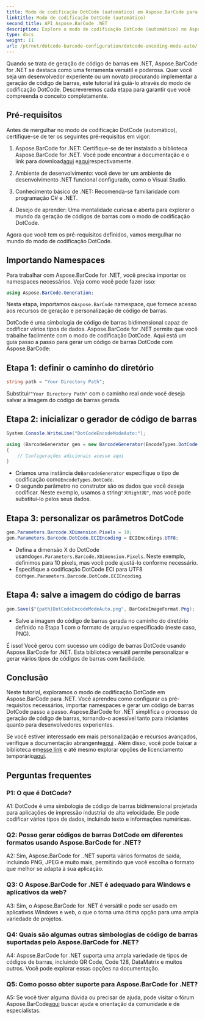 ```yaml
---
title: Modo de codificação DotCode (automático) em Aspose.BarCode para .NET
linktitle: Modo de codificação DotCode (automático)
second_title: API Aspose.BarCode .NET
description: Explore o modo de codificação DotCode (automático) no Aspose.BarCode for .NET, uma ferramenta poderosa para geração de código de barras. Aprenda como gerar códigos de barras DotCode passo a passo. Confira a documentação, baixe a biblioteca e obtenha licenças temporárias.
type: docs
weight: 11
url: /pt/net/dotcode-barcode-configuration/dotcode-encoding-mode-auto/
---
```

Quando se trata de geração de código de barras em .NET, Aspose.BarCode for .NET se destaca como uma ferramenta versátil e poderosa. Quer você seja um desenvolvedor experiente ou um novato procurando implementar a geração de código de barras, este tutorial irá guiá-lo através do modo de codificação DotCode. Descreveremos cada etapa para garantir que você compreenda o conceito completamente.

## Pré-requisitos

Antes de mergulhar no modo de codificação DotCode (automático), certifique-se de ter os seguintes pré-requisitos em vigor:

1.  Aspose.BarCode for .NET: Certifique-se de ter instalado a biblioteca Aspose.BarCode for .NET. Você pode encontrar a documentação e o link para download[aqui](https://reference.aspose.com/barcode/net/) e[aqui](https://releases.aspose.com/barcode/net/)respectivamente.

2. Ambiente de desenvolvimento: você deve ter um ambiente de desenvolvimento .NET funcional configurado, como o Visual Studio.

3. Conhecimento básico de .NET: Recomenda-se familiaridade com programação C# e .NET.

4. Desejo de aprender: Uma mentalidade curiosa e aberta para explorar o mundo da geração de códigos de barras com o modo de codificação DotCode.

Agora que você tem os pré-requisitos definidos, vamos mergulhar no mundo do modo de codificação DotCode.

## Importando Namespaces

Para trabalhar com Aspose.BarCode for .NET, você precisa importar os namespaces necessários. Veja como você pode fazer isso:

```csharp
using Aspose.BarCode.Generation;
```

 Nesta etapa, importamos o`Aspose.BarCode` namespace, que fornece acesso aos recursos de geração e personalização de código de barras.

DotCode é uma simbologia de código de barras bidimensional capaz de codificar vários tipos de dados. Aspose.BarCode for .NET permite que você trabalhe facilmente com o modo de codificação DotCode. Aqui está um guia passo a passo para gerar um código de barras DotCode com Aspose.BarCode:

## Etapa 1: definir o caminho do diretório

```csharp
string path = "Your Directory Path";
```

 Substituir`"Your Directory Path"` com o caminho real onde você deseja salvar a imagem do código de barras gerada.

## Etapa 2: inicializar o gerador de código de barras

```csharp
System.Console.WriteLine("DotCodeEncodeModeAuto:");

using (BarcodeGenerator gen = new BarcodeGenerator(EncodeTypes.DotCode, "犬Right狗"))
{
    // Configurações adicionais acesse aqui
}
```

-  Criamos uma instância de`BarcodeGenerator` especifique o tipo de codificação como`EncodeTypes.DotCode`.
-  O segundo parâmetro no construtor são os dados que você deseja codificar. Neste exemplo, usamos a string`"犬Right狗"`, mas você pode substituí-lo pelos seus dados.

## Etapa 3: personalizar os parâmetros DotCode

```csharp
gen.Parameters.Barcode.XDimension.Pixels = 10;
gen.Parameters.Barcode.DotCode.ECIEncoding = ECIEncodings.UTF8;
```

-  Defina a dimensão X do DotCode usando`gen.Parameters.Barcode.XDimension.Pixels`. Neste exemplo, definimos para 10 pixels, mas você pode ajustá-lo conforme necessário.
-  Especifique a codificação DotCode ECI para UTF8 com`gen.Parameters.Barcode.DotCode.ECIEncoding`.

## Etapa 4: salve a imagem do código de barras

```csharp
gen.Save($"{path}DotCodeEncodeModeAuto.png", BarCodeImageFormat.Png);
```

- Salve a imagem do código de barras gerada no caminho do diretório definido na Etapa 1 com o formato de arquivo especificado (neste caso, PNG).

É isso! Você gerou com sucesso um código de barras DotCode usando Aspose.BarCode for .NET. Esta biblioteca versátil permite personalizar e gerar vários tipos de códigos de barras com facilidade.

## Conclusão

Neste tutorial, exploramos o modo de codificação DotCode em Aspose.BarCode para .NET. Você aprendeu como configurar os pré-requisitos necessários, importar namespaces e gerar um código de barras DotCode passo a passo. Aspose.BarCode for .NET simplifica o processo de geração de código de barras, tornando-o acessível tanto para iniciantes quanto para desenvolvedores experientes.

 Se você estiver interessado em mais personalização e recursos avançados, verifique a documentação abrangente[aqui](https://reference.aspose.com/barcode/net/) . Além disso, você pode baixar a biblioteca em[esse link](https://releases.aspose.com/barcode/net/) e até mesmo explorar opções de licenciamento temporário[aqui](https://purchase.aspose.com/temporary-license/).

## Perguntas frequentes

### P1: O que é DotCode?

A1: DotCode é uma simbologia de código de barras bidimensional projetada para aplicações de impressão industrial de alta velocidade. Ele pode codificar vários tipos de dados, incluindo texto e informações numéricas.

### Q2: Posso gerar códigos de barras DotCode em diferentes formatos usando Aspose.BarCode for .NET?

A2: Sim, Aspose.BarCode for ..NET suporta vários formatos de saída, incluindo PNG, JPEG e muito mais, permitindo que você escolha o formato que melhor se adapta à sua aplicação.

### Q3: O Aspose.BarCode for .NET é adequado para Windows e aplicativos da web?

A3: Sim, o Aspose.BarCode for .NET é versátil e pode ser usado em aplicativos Windows e web, o que o torna uma ótima opção para uma ampla variedade de projetos.

### Q4: Quais são algumas outras simbologias de código de barras suportadas pelo Aspose.BarCode for .NET?

A4: Aspose.BarCode for .NET suporta uma ampla variedade de tipos de códigos de barras, incluindo QR Code, Code 128, DataMatrix e muitos outros. Você pode explorar essas opções na documentação.

### Q5: Como posso obter suporte para Aspose.BarCode for .NET?

 A5: Se você tiver alguma dúvida ou precisar de ajuda, pode visitar o fórum Aspose.BarCode[aqui](https://forum.aspose.com/c/barcode/13) buscar ajuda e orientação da comunidade e de especialistas.